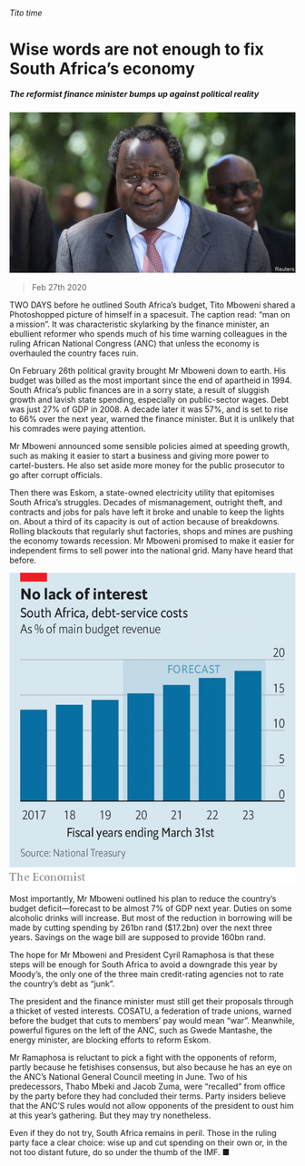 ###### Tito time

# Wise words are not enough to fix South Africa’s economy 

##### The reformist finance minister bumps up against political reality 

![image](images/20200229_MAP502.jpg) 

> Feb 27th 2020 

TWO DAYS before he outlined South Africa’s budget, Tito Mboweni shared a Photoshopped picture of himself in a spacesuit. The caption read: “man on a mission”. It was characteristic skylarking by the finance minister, an ebullient reformer who spends much of his time warning colleagues in the ruling African National Congress (ANC) that unless the economy is overhauled the country faces ruin.

On February 26th political gravity brought Mr Mboweni down to earth. His budget was billed as the most important since the end of apartheid in 1994. South Africa’s public finances are in a sorry state, a result of sluggish growth and lavish state spending, especially on public-sector wages. Debt was just 27% of GDP in 2008. A decade later it was 57%, and is set to rise to 66% over the next year, warned the finance minister. But it is unlikely that his comrades were paying attention.


Mr Mboweni announced some sensible policies aimed at speeding growth, such as making it easier to start a business and giving more power to cartel-busters. He also set aside more money for the public prosecutor to go after corrupt officials.

Then there was Eskom, a state-owned electricity utility that epitomises South Africa’s struggles. Decades of mismanagement, outright theft, and contracts and jobs for pals have left it broke and unable to keep the lights on. About a third of its capacity is out of action because of breakdowns. Rolling blackouts that regularly shut factories, shops and mines are pushing the economy towards recession. Mr Mboweni promised to make it easier for independent firms to sell power into the national grid. Many have heard that before.

![image](images/20200229_MAC489.png) 


Most importantly, Mr Mboweni outlined his plan to reduce the country’s budget deficit—forecast to be almost 7% of GDP next year. Duties on some alcoholic drinks will increase. But most of the reduction in borrowing will be made by cutting spending by 261bn rand ($17.2bn) over the next three years. Savings on the wage bill are supposed to provide 160bn rand.

The hope for Mr Mboweni and President Cyril Ramaphosa is that these steps will be enough for South Africa to avoid a downgrade this year by Moody’s, the only one of the three main credit-rating agencies not to rate the country’s debt as “junk”.

The president and the finance minister must still get their proposals through a thicket of vested interests. COSATU, a federation of trade unions, warned before the budget that cuts to members’ pay would mean “war”. Meanwhile, powerful figures on the left of the ANC, such as Gwede Mantashe, the energy minister, are blocking efforts to reform Eskom.

Mr Ramaphosa is reluctant to pick a fight with the opponents of reform, partly because he fetishises consensus, but also because he has an eye on the ANC’s National General Council meeting in June. Two of his predecessors, Thabo Mbeki and Jacob Zuma, were “recalled” from office by the party before they had concluded their terms. Party insiders believe that the ANC’S rules would not allow opponents of the president to oust him at this year’s gathering. But they may try nonetheless.

Even if they do not try, South Africa remains in peril. Those in the ruling party face a clear choice: wise up and cut spending on their own or, in the not too distant future, do so under the thumb of the IMF. ■

